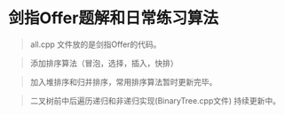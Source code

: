 # 剑指Offer题解和日常练习算法
> all.cpp 文件放的是剑指Offer的代码。

> 添加排序算法（冒泡，选择，插入，快排）

> 加入堆排序和归并排序，常用排序算法暂时更新完毕。

> 二叉树前中后遍历递归和非递归实现(BinaryTree.cpp文件)
> 持续更新中。


